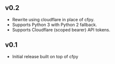 ## v0.2

 * Rewrite using cloudflare in place of cfpy.
 * Supports Python 3 with Python 2 fallback.
 * Supports Cloudflare (scoped bearer) API tokens.

## v0.1

 * Initial release built on top of cfpy
